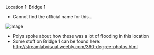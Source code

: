 Location 1: Bridge 1
- Cannot find the official name for this...

![image](https://user-images.githubusercontent.com/92938154/161819651-cc6b5fe5-06bb-4c21-b7ef-322d629e9e5e.png)

- Polys spoke about how these was a lot of flooding in this location
- Some stuff on Bridge 1 can be found here: http://streamlabvisual.weebly.com/360-degree-photos.html
